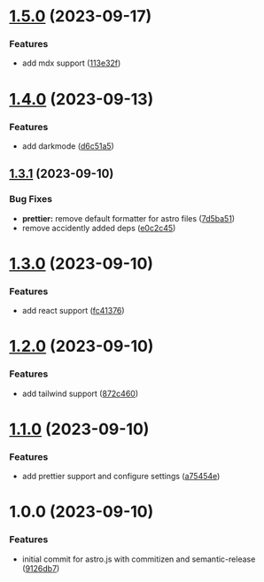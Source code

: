 # [1.5.0](https://github.com/deployn/astro-phase/compare/v1.4.0...v1.5.0) (2023-09-17)


### Features

* add mdx support ([113e32f](https://github.com/deployn/astro-phase/commit/113e32fd3c74a3a6b1485a67dc7ebff812433c40))

# [1.4.0](https://github.com/deployn/astro-phase/compare/v1.3.1...v1.4.0) (2023-09-13)


### Features

* add darkmode ([d6c51a5](https://github.com/deployn/astro-phase/commit/d6c51a5c28a1c87db7e2d330395f3d9cf21c7f44))

## [1.3.1](https://github.com/deployn/astro-phase/compare/v1.3.0...v1.3.1) (2023-09-10)


### Bug Fixes

* **prettier:** remove default formatter for astro files ([7d5ba51](https://github.com/deployn/astro-phase/commit/7d5ba5101dde5e81e4a4e058b9ef7630f2136551))
* remove accidently added deps ([e0c2c45](https://github.com/deployn/astro-phase/commit/e0c2c4519b5400435bc0e90cfd8731f0448a638f))

# [1.3.0](https://github.com/deployn/astro-phase/compare/v1.2.0...v1.3.0) (2023-09-10)


### Features

* add react support ([fc41376](https://github.com/deployn/astro-phase/commit/fc413767155fec876f0dfcd4d007bded5910bbcb))

# [1.2.0](https://github.com/deployn/astro-phase/compare/v1.1.0...v1.2.0) (2023-09-10)


### Features

* add tailwind support ([872c460](https://github.com/deployn/astro-phase/commit/872c460b685ca080244819e6314efaa17baa6512))

# [1.1.0](https://github.com/deployn/astro-phase/compare/v1.0.0...v1.1.0) (2023-09-10)


### Features

* add prettier support and configure settings ([a75454e](https://github.com/deployn/astro-phase/commit/a75454e0cce9998c53cebf2170974624cb5a0a94))

# 1.0.0 (2023-09-10)


### Features

* initial commit for astro.js with commitizen and semantic-release ([9126db7](https://github.com/deployn/astro-phase/commit/9126db7a3e7c515ba8b1d1497e1b537dc1731173))
